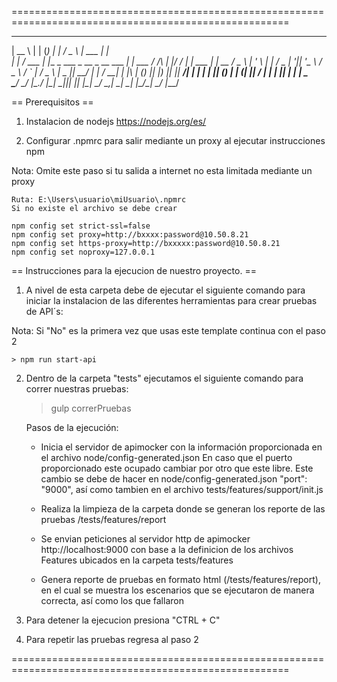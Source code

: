 ======================================================================================================

 _____         _      _                                 _          ___  ______  _____      
|  __ \       | |    (_)                               | |        / _ \ | ___ \|_   _|     
| |  \/  ___  | |__   _   ___  _ __  _ __    ___     __| |  ___  / /_\ \| |_/ /  | |   ___ 
| | __  / _ \ | '_ \ | | / _ \| '__|| '_ \  / _ \   / _` | / _ \ |  _  ||  __/   | |  / __|
| |_\ \| (_) || |_) || ||  __/| |   | | | || (_) | | (_| ||  __/ | | | || |     _| |_ \__ \
 \____/ \___/ |_.__/ |_| \___||_|   |_| |_| \___/   \__,_| \___| \_| |_/\_|     \___/ |___/
                                                                                           
                                                                                           
== Prerequisitos ==
	
1. Instalacion de nodejs https://nodejs.org/es/

2. Configurar .npmrc para salir mediante un proxy al ejecutar instrucciones npm

Nota: Omite este paso si tu salida a internet no esta limitada mediante un proxy
	
	Ruta: E:\Users\usuario\miUsuario\.npmrc
	Si no existe el archivo se debe crear

	npm config set strict-ssl=false
	npm config set proxy=http://bxxxx:password@10.50.8.21
	npm config set https-proxy=http://bxxxxx:password@10.50.8.21
	npm config set noproxy=127.0.0.1 

== Instrucciones para la ejecucion de nuestro proyecto. ==

1. A nivel de esta carpeta debe de ejecutar el siguiente comando para iniciar la instalacion de las diferentes herramientas para crear pruebas de API´s:

Nota: Si "No" es la primera vez que usas este template continua con el paso 2
    
    > npm run start-api


2. Dentro de la carpeta "tests" ejecutamos el siguiente comando para correr nuestras pruebas:

    > gulp correrPruebas

	Pasos de la ejecución:

	- Inicia el servidor de apimocker con la información proporcionada en el archivo node/config-generated.json
   	En caso que el puerto proporcionado este ocupado cambiar por otro que este libre. 
   	Este cambio se debe de hacer en node/config-generated.json "port": "9000", así como tambien en el archivo tests/features/support/init.js

	- Realiza la limpieza de la carpeta donde se generan los reporte de las pruebas /tests/features/report

	- Se envian peticiones al servidor http de apimocker http://localhost:9000 con base a la definicion de los archivos Features
	ubicados en la carpeta tests/features

	- Genera reporte de pruebas en formato html (/tests/features/report), en el cual se muestra los escenarios que se ejecutaron de manera correcta, así como los que fallaron 

3. Para detener la ejecucion presiona "CTRL + C"

4. Para repetir las pruebas regresa al paso 2

======================================================================================================